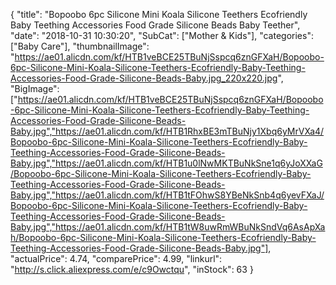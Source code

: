 {
	"title": "Bopoobo 6pc Silicone Mini Koala Silicone Teethers Ecofriendly Baby Teething Accessories Food Grade Silicone Beads Baby Teether",
	"date": "2018-10-31 10:30:20",
	"SubCat": ["Mother & Kids"],
	"categories": ["Baby Care"],
	"thumbnailImage": "https://ae01.alicdn.com/kf/HTB1veBCE25TBuNjSspcq6znGFXaH/Bopoobo-6pc-Silicone-Mini-Koala-Silicone-Teethers-Ecofriendly-Baby-Teething-Accessories-Food-Grade-Silicone-Beads-Baby.jpg_220x220.jpg",
	"BigImage": ["https://ae01.alicdn.com/kf/HTB1veBCE25TBuNjSspcq6znGFXaH/Bopoobo-6pc-Silicone-Mini-Koala-Silicone-Teethers-Ecofriendly-Baby-Teething-Accessories-Food-Grade-Silicone-Beads-Baby.jpg","https://ae01.alicdn.com/kf/HTB1RhxBE3mTBuNjy1Xbq6yMrVXa4/Bopoobo-6pc-Silicone-Mini-Koala-Silicone-Teethers-Ecofriendly-Baby-Teething-Accessories-Food-Grade-Silicone-Beads-Baby.jpg","https://ae01.alicdn.com/kf/HTB1u0lNwMKTBuNkSne1q6yJoXXaG/Bopoobo-6pc-Silicone-Mini-Koala-Silicone-Teethers-Ecofriendly-Baby-Teething-Accessories-Food-Grade-Silicone-Beads-Baby.jpg","https://ae01.alicdn.com/kf/HTB1tFOhwS8YBeNkSnb4q6yevFXaJ/Bopoobo-6pc-Silicone-Mini-Koala-Silicone-Teethers-Ecofriendly-Baby-Teething-Accessories-Food-Grade-Silicone-Beads-Baby.jpg","https://ae01.alicdn.com/kf/HTB1tW8uwRmWBuNkSndVq6AsApXah/Bopoobo-6pc-Silicone-Mini-Koala-Silicone-Teethers-Ecofriendly-Baby-Teething-Accessories-Food-Grade-Silicone-Beads-Baby.jpg"],
	"actualPrice": 4.74,
	"comparePrice": 4.99,
	"linkurl": "http://s.click.aliexpress.com/e/c9Owctqu",
	"inStock": 63
}

